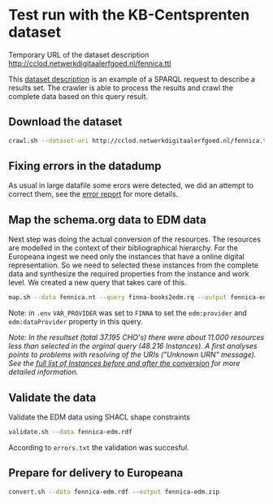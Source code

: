 # Test run with the KB-Centsprenten dataset

Temporary URL of the dataset description <http://cclod.netwerkdigitaalerfgoed.nl/fennica.ttl>

This [dataset description](fennica-description.ttl) is an example of a SPARQL request to describe a results set. The crawler is able to process the results and crawl the complete data based on this query result.

## Download the dataset

```bash
crawl.sh --dataset-uri http://cclod.netwerkdigitaalerfgoed.nl/fennica.ttl --output fennica.nt
```

## Fixing errors in the datadump

As usual in large datafile some erors were detected, we did an attempt to correct them, see the [error report](fixed_errors.md) for more details.

## Map the schema.org data to EDM data

Next step was doing the actual conversion of the resources. The resources are modelled in the context of their bibliographical hierarchy. For the Europeana ingest we need only the instances that have a online digital representation. So we need to selected these instances from the complete data and synthesize the required properties from the instance and work level. We created a new query that takes care of this.

```bash
map.sh --data fennica.nt --query finna-books2edm.rq --output fennica-edm.rdf
```

Note: in `.env` `VAR_PROVIDER` was set to `FINNA` to set the `edm:provider` and `edm:dataProvider` property in this query.

_Note:
In the resultset (total 37.195 CHO's) there were about 11.000 resources less than selected in the orginal query (48.216 Instances). A first analyses points to problems with resolving of the URIs ("Unknown URN" message). See the [full list of Instances before and after the conversion](compare_results.txt) for more detailed information._

## Validate the data

Validate the EDM data using SHACL shape constraints

```bash
validate.sh --data fennica-edm.rdf
```

According to `errors.txt` the validation was succesful.

## Prepare for delivery to Europeana

```bash
convert.sh --data fennica-edm.rdf --output fennica-edm.zip
```

